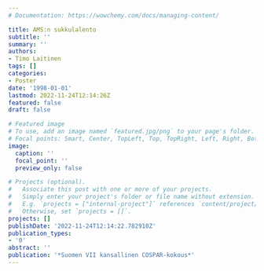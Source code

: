 ```yaml
---
# Documentation: https://wowchemy.com/docs/managing-content/

title: AMS:n sukkulalento
subtitle: ''
summary: ''
authors:
- Timo Laitinen
tags: []
categories:
- Poster
date: '1998-01-01'
lastmod: 2022-11-24T12:14:26Z
featured: false
draft: false

# Featured image
# To use, add an image named `featured.jpg/png` to your page's folder.
# Focal points: Smart, Center, TopLeft, Top, TopRight, Left, Right, BottomLeft, Bottom, BottomRight.
image:
  caption: ''
  focal_point: ''
  preview_only: false

# Projects (optional).
#   Associate this post with one or more of your projects.
#   Simply enter your project's folder or file name without extension.
#   E.g. `projects = ["internal-project"]` references `content/project/deep-learning/index.md`.
#   Otherwise, set `projects = []`.
projects: []
publishDate: '2022-11-24T12:14:22.782910Z'
publication_types:
- '0'
abstract: ''
publication: '*Suomen VII kansallinen COSPAR-kokous*'
---
```


